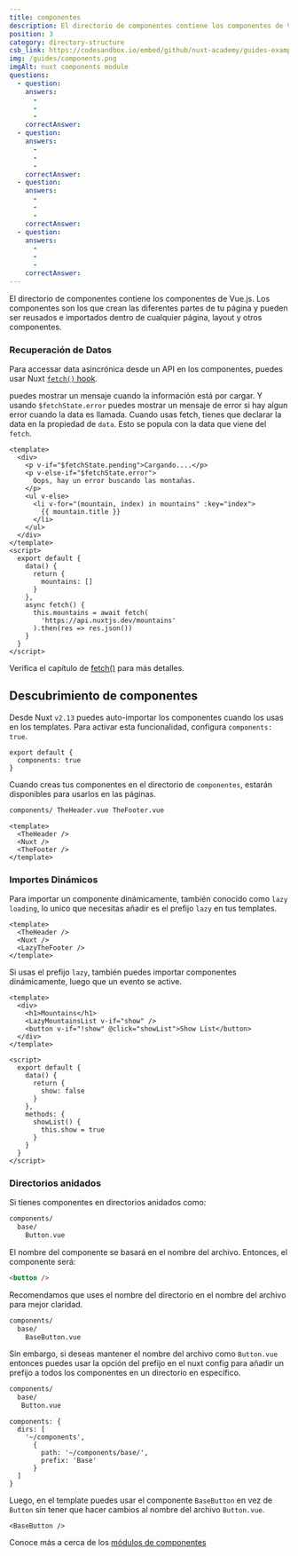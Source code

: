 ```yaml
---
title: componentes
description: El directorio de componentes contiene los componentes de Vue.js. Los componentes son los que crean las diferentes partes de tu página y pueden ser reusados e importados dentro de cualquier página, layout y otros componentes.
position: 3
category: directory-structure
csb_link: https://codesandbox.io/embed/github/nuxt-academy/guides-examples/tree/master/04_directory_structure/03_components?fontsize=14&hidenavigation=1&theme=dark
img: /guides/components.png
imgAlt: nuxt components module
questions:
  - question:
    answers:
      -
      -
      -
    correctAnswer:
  - question:
    answers:
      -
      -
      -
    correctAnswer:
  - question:
    answers:
      -
      -
      -
    correctAnswer:
  - question:
    answers:
      -
      -
      -
    correctAnswer:
---
```


El directorio de componentes contiene los componentes de Vue.js. Los componentes son los que crean las diferentes partes de tu página y pueden ser reusados e importados dentro de cualquier página, layout y otros componentes.

### Recuperación de Datos

Para accessar data asincrónica desde un API en los componentes, puedes usar Nuxt [`fetch()` hook](/docs/2.x/features/data-fetching#the-fetch-method).

puedes mostrar un mensaje cuando la información está por cargar. Y usando `$fetchState.error` puedes mostrar un mensaje de error si hay algun error cuando la data es llamada. Cuando usas fetch, tienes que declarar la data en la propiedad de `data`. Esto se popula con la data que viene del `fetch`.

```html{}[components/MountainsList.vue]
<template>
  <div>
    <p v-if="$fetchState.pending">Cargando....</p>
    <p v-else-if="$fetchState.error">
      Oops, hay un error buscando las montañas.
    </p>
    <ul v-else>
      <li v-for="(mountain, index) in mountains" :key="index">
        {{ mountain.title }}
      </li>
    </ul>
  </div>
</template>
<script>
  export default {
    data() {
      return {
        mountains: []
      }
    },
    async fetch() {
      this.mountains = await fetch(
        'https://api.nuxtjs.dev/mountains'
      ).then(res => res.json())
    }
  }
</script>
```

<base-alert type="next">

Verifica el capítulo de [fetch()](/docs/2.x/x/features/data-fetching#the-fetch-method) para más detalles.

</base-alert>

## Descubrimiento de componentes

Desde Nuxt `v2.13` puedes auto-importar los componentes cuando los usas en los templates. Para activar esta funcionalidad, configura `components: true`.

```js{}[nuxt.config.js]
export default {
  components: true
}
```

Cuando creas tus componentes en el directorio de `componentes`, estarán disponibles para usarlos en las páginas.

```html
components/ TheHeader.vue TheFooter.vue
```

```html{}[layouts/default.vue]
<template>
  <TheHeader />
  <Nuxt />
  <TheFooter />
</template>
```

### Importes Dinámicos

Para importar un componente dinámicamente, también conocido como `lazy loading`, lo unico que necesitas añadir es el prefijo `lazy` en tus templates.

```html{}[layouts.default.vue]
<template>
  <TheHeader />
  <Nuxt />
  <LazyTheFooter />
</template>
```

Si usas el prefijo `lazy`, también puedes importar componentes dinámicamente, luego que un evento se active.

```html{}[pages/index.vue]
<template>
  <div>
    <h1>Mountains</h1>
    <LazyMountainsList v-if="show" />
    <button v-if="!show" @click="showList">Show List</button>
  </div>
</template>

<script>
  export default {
    data() {
      return {
        show: false
      }
    },
    methods: {
      showList() {
        this.show = true
      }
    }
  }
</script>
```

### Directorios anidados

Si tienes componentes en directorios anidados como:

```bash
components/
  base/
    Button.vue
```

El nombre del componente se basará en el nombre del archivo. Entonces, el componente será:

```html
<button />
```

Recomendamos que uses el nombre del directorio en el nombre del archivo para mejor claridad.

```bash
components/
  base/
    BaseButton.vue
```

Sin embargo, si deseas mantener el nombre del archivo como `Button.vue` entonces puedes usar la opción del prefijo en el nuxt config para añadir un prefijo a todos los componentes en un directorio en específico.

```bash
components/
  base/
   Button.vue
```

```bash{}[nuxt.config.js]
components: {
  dirs: [
    '~/components',
      {
        path: '~/components/base/',
        prefix: 'Base'
      }
  ]
}
```

Luego, en el template puedes usar el componente `BaseButton` en vez de `Button` sin tener que hacer cambios al nombre del archivo `Button.vue`.

```html{}[pages/index.vue]
<BaseButton />
```

<app-modal>
  <code-sandbox  :src="csb_link"></code-sandbox>
</app-modal>

<base-alert type="next">

Conoce más a cerca de los [módulos de componentes](/blog/improve-your-developer-experience-with-nuxt-components)

</base-alert>
